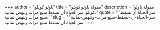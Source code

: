 +++
author = "باولو كويلو"
title = "مقولة باولو كويلو"
description = "مقولة باولو كويلو: سر الحياة أن تسقط سبع مرات وتنهض ثمانية."
quote = '''سر الحياة أن تسقط سبع مرات وتنهض ثمانية.'''
slug = "سر-الحياة-أن-تسقط-سبع-مرات-وتنهض-ثمانية"
+++
سر الحياة أن تسقط سبع مرات وتنهض ثمانية.
